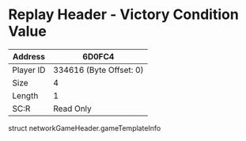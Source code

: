 
#  Replay Header - Victory Condition Value
Address   | 6D0FC4
----------|-------------
Player ID | 334616 (Byte Offset: 0)
Size 	  | 4
Length 	  | 1
SC:R      | Read Only

struct networkGameHeader.gameTemplateInfo
